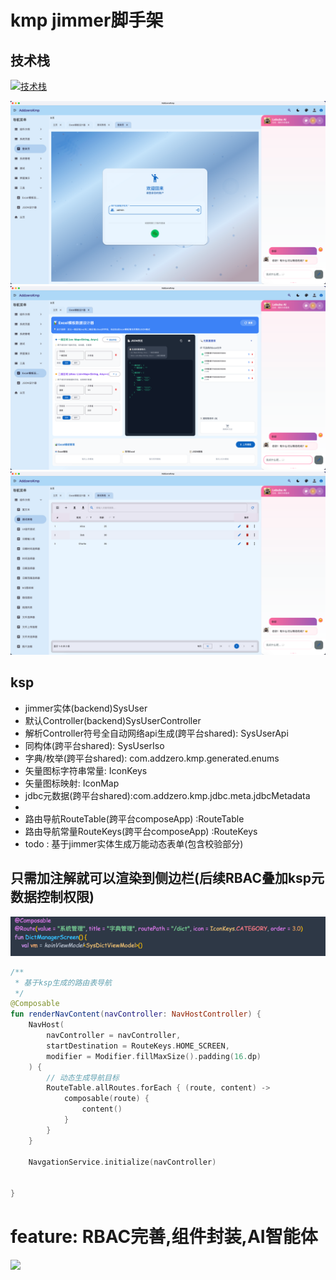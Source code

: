# kmp jimmer脚手架

## 技术栈
[![技术栈](https://skillicons.dev/icons?i=kotlin,gradle,idea,wasm,spring,postgres,docker,androidstudio)](https://skillicons.dev)


![项目截图](images/img_2.png)
![项目截图](images/img_1.png)
![项目截图](images/img.png)



## ksp
- jimmer实体(backend)SysUser
- 默认Controller(backend)SysUserController
- 解析Controller符号全自动网络api生成(跨平台shared): SysUserApi
- 同构体(跨平台shared): SysUserIso
- 字典/枚举(跨平台shared): com.addzero.kmp.generated.enums
- 矢量图标字符串常量: IconKeys
- 矢量图标映射: IconMap
- jdbc元数据(跨平台shared):com.addzero.kmp.jdbc.meta.jdbcMetadata
- 
- 路由导航RouteTable(跨平台composeApp) :RouteTable
- 路由导航常量RouteKeys(跨平台composeApp) :RouteKeys
- todo : 基于jimmer实体生成万能动态表单(包含校验部分)



## 只需加注解就可以渲染到侧边栏(后续RBAC叠加ksp元数据控制权限)
![项目截图](images/img_3.png)

```kotlin
/**
 * 基于ksp生成的路由表导航
 */
@Composable
fun renderNavContent(navController: NavHostController) {
    NavHost(
        navController = navController,
        startDestination = RouteKeys.HOME_SCREEN,
        modifier = Modifier.fillMaxSize().padding(16.dp)
    ) {
        // 动态生成导航目标
        RouteTable.allRoutes.forEach { (route, content) ->
            composable(route) {
                content()
            }
        }
    }

    NavgationService.initialize(navController)


}

```

# feature: RBAC完善,组件封装,AI智能体

[//]: # (## Acknowledgments)

[//]: # (Thanks to [JetBrains]&#40;https://www.jetbrains.com&#41; for providing free licenses to open source projects.)

[<img src="https://resources.jetbrains.com/storage/products/company/brand/logos/jb_beam.svg" width="100">](https://www.jetbrains.com)
